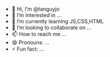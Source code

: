 - 👋 Hi, I’m @tanguyjo
- 👀 I’m interested in ...
- 🌱 I’m currently learning JS,CSS,HTML
- 💞️ I’m looking to collaborate on ...
- 📫 How to reach me ...
- 😄 Pronouns: ...
- ⚡ Fun fact: ...

<!---
tanguyjo/tanguyjo is a ✨ special ✨ repository because its `README.md` (this file) appears on your GitHub profile.
You can click the Preview link to take a look at your changes.
--->
